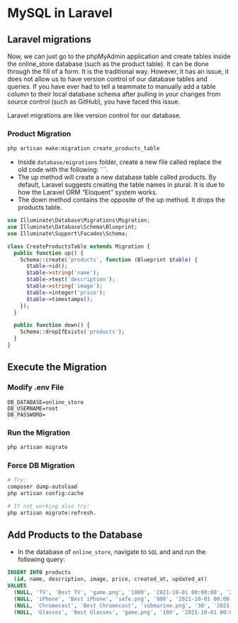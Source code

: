 # MySQL in Laravel

## Laravel migrations

Now, we can just go to the phpMyAdmin application and create tables inside the online_store database (such as the product table). It can be done through the fill of a form. It is the traditional way. However, it has an issue, it does not allow us to have version control of our database tables and queries. If you have ever had to tell a teammate to manually add a table column to their local database schema after pulling in your changes from source control (such as GitHub), you have faced this issue.

Laravel migrations are like version control for our database.

### Product Migration

```bash
php artisan make:migration create_products_table
```

- Inside `database/migrations` folder, create a new file called replace the old code with the following: ```.
- The up method will create a new database table called products. By default, Laravel suggests creating the table names in plural. It is due to how the Laravel ORM “Eloquent” system works.
- The down method contains the opposite of the up method. It drops the products table.

```php
use Illuminate\Database\Migrations\Migration;
use Illuminate\Database\Schema\Blueprint;
use Illuminate\Support\Facades\Schema;

class CreateProductsTable extends Migration {
  public function up() {
    Schema::create('products', function (Blueprint $table) {
      $table->id();
      $table->string('name');
      $table->text('description');
      $table->string('image');
      $table->integer('price');
      $table->timestamps();
    });
  }

  public function down() {
    Schema::dropIfExists('products');
  }
}
```

## Execute the Migration

### Modify .env File

```env
DB_DATABASE=online_store
DB_USERNAME=root
DB_PASSWORD=
```

### Run the Migration

```bash
php artisan migrate
```

### Force DB Migration

```bash
# Try:
composer dump-autoload
php artisan config:cache

# If not working also try:
php artisan migrate:refresh.
```

## Add Products to the Database

- In the database of `online_store`, navigate to `SQL` and and run the following query:

```sql
INSERT INTO products
  (id, name, description, image, price, created_at, updated_at)
VALUES
  (NULL, 'TV', 'Best TV', 'game.png', '1000', '2021-10-01 00:00:00', '2021-10-01 00:00:00'),
  (NULL, 'iPhone', 'Best iPhone', 'safe.png', '999', '2021-10-01 00:00:00', '2021-10-01 00:00:00'),
  (NULL, 'Chromecast', 'Best Chromecast', 'submarine.png', '30', '2021-10-01 00:00:00', '2021-10-01 00:00:00'),
  (NULL, 'Glasses', 'Best Glasses', 'game.png', '100', '2021-10-01 00:00:00', '2021-10-01 00:00:00');
```
